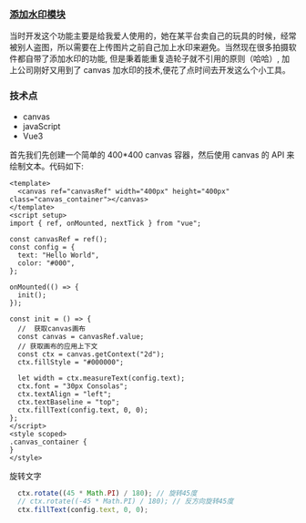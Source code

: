 ### [添加水印模块](http://122.51.48.31/#/watermark)

当时开发这个功能主要是给我爱人使用的，她在某平台卖自己的玩具的时候，经常被别人盗图，所以需要在上传图片之前自己加上水印来避免。当然现在很多拍摄软件都自带了添加水印的功能, 但是秉着能重复造轮子就不引用的原则（哈哈）, 加上公司刚好又用到了 canvas 加水印的技术,便花了点时间去开发这么个小工具。

### 技术点

- canvas
- javaScript
- Vue3

首先我们先创建一个简单的 400\*400 canvas 容器，然后使用 canvas 的 API 来绘制文本。代码如下:

```vue
<template>
  <canvas ref="canvasRef" width="400px" height="400px" class="canvas_container"></canvas>
</template>
<script setup>
import { ref, onMounted, nextTick } from "vue";

const canvasRef = ref();
const config = {
  text: "Hello World",
  color: "#000",
};

onMounted(() => {
  init();
});

const init = () => {
  //  获取canvas画布
  const canvas = canvasRef.value;
  // 获取画布的应用上下文
  const ctx = canvas.getContext("2d");
  ctx.fillStyle = "#000000";

  let width = ctx.measureText(config.text);
  ctx.font = "30px Consolas";
  ctx.textAlign = "left";
  ctx.textBaseline = "top";
  ctx.fillText(config.text, 0, 0);
};
</script>
<style scoped>
.canvas_container {
}
</style>

```

旋转文字
```js
  ctx.rotate((45 * Math.PI) / 180); // 旋转45度
  // ctx.rotate((-45 * Math.PI) / 180); // 反方向旋转45度
  ctx.fillText(config.text, 0, 0);
```
